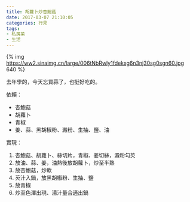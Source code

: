 ```yaml
---
title: 胡蘿卜炒杏鮑菇
date: 2017-03-07 21:10:05
categories: 行見
tags:
- 私房菜
- 生活
---
```


{% img https://ww2.sinaimg.cn/large/006tNbRwly1fdekxg6n3nj30sg0sgn60.jpg 640 %}

去年學的，今天忘買蒜了，也挺好吃的。

依賴：

- 杏鮑菇
- 胡蘿卜
- 青椒
- 姜、蒜、黑胡椒粉、澱粉、生抽、鹽、油

實現：

1. 杏鮑菇、胡蘿卜、蒜切片，青椒、姜切絲，澱粉勾芡
1. 放油、蒜、姜，油熱後放胡蘿卜，炒至半熟
1. 放杏鮑菇，炒軟
1. 芡汁入鍋，放黑胡椒粉、生抽、鹽
1. 放青椒
1. 炒至色澤出現、湯汁量合適出鍋
